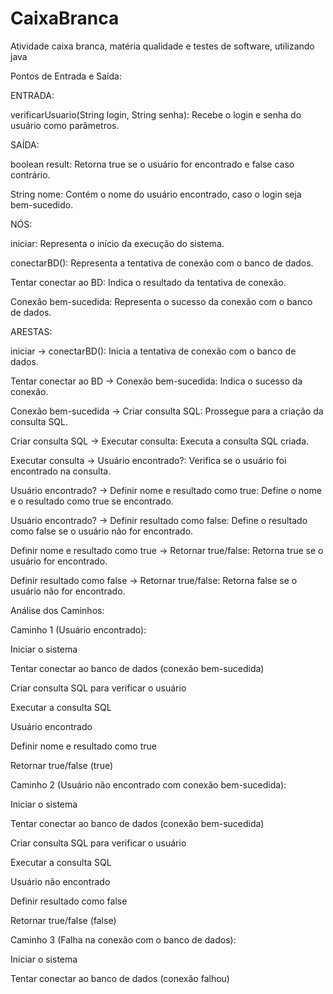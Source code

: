 # CaixaBranca
Atividade caixa branca, matéria qualidade e testes de software, utilizando java

 Pontos de Entrada e Saída:

ENTRADA:

verificarUsuario(String login, String senha): Recebe o login e senha do usuário como parâmetros.


SAÍDA:

boolean result: Retorna true se o usuário for encontrado e false caso contrário.

String nome: Contém o nome do usuário encontrado, caso o login seja bem-sucedido.



NÓS:

iniciar: Representa o início da execução do sistema.

conectarBD(): Representa a tentativa de conexão com o banco de dados.

Tentar conectar ao BD: Indica o resultado da tentativa de conexão.

Conexão bem-sucedida: Representa o sucesso da conexão com o banco de dados.



ARESTAS:

iniciar -> conectarBD(): Inicia a tentativa de conexão com o banco de dados.

Tentar conectar ao BD -> Conexão bem-sucedida: Indica o sucesso da conexão.

Conexão bem-sucedida -> Criar consulta SQL: Prossegue para a criação da consulta SQL.

Criar consulta SQL -> Executar consulta: Executa a consulta SQL criada.

Executar consulta -> Usuário encontrado?: Verifica se o usuário foi encontrado na consulta.

Usuário encontrado? -> Definir nome e resultado como true: Define o nome e o resultado como true se encontrado.

Usuário encontrado? -> Definir resultado como false: Define o resultado como false se o usuário não for encontrado.

Definir nome e resultado como true -> Retornar true/false: Retorna true se o usuário for encontrado.

Definir resultado como false -> Retornar true/false: Retorna false se o usuário não for encontrado.



Análise dos Caminhos:


Caminho 1 (Usuário encontrado):

Iniciar o sistema

Tentar conectar ao banco de dados (conexão bem-sucedida)

Criar consulta SQL para verificar o usuário

Executar a consulta SQL

Usuário encontrado

Definir nome e resultado como true

Retornar true/false (true)


Caminho 2 (Usuário não encontrado com conexão bem-sucedida):

Iniciar o sistema

Tentar conectar ao banco de dados (conexão bem-sucedida)

Criar consulta SQL para verificar o usuário

Executar a consulta SQL

Usuário não encontrado

Definir resultado como false

Retornar true/false (false)

Caminho 3 (Falha na conexão com o banco de dados):

Iniciar o sistema

Tentar conectar ao banco de dados (conexão falhou)








